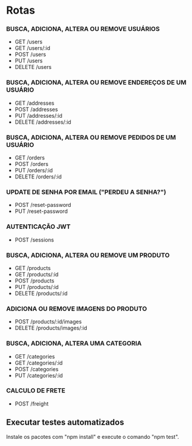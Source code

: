# Rotas


### BUSCA, ADICIONA, ALTERA OU REMOVE USUÁRIOS
- GET /users 
- GET /users/:id
- POST /users 
- PUT /users
- DELETE /users

### BUSCA, ADICIONA, ALTERA OU REMOVE ENDEREÇOS DE UM USUÁRIO
- GET /addresses 
- POST /addresses 
- PUT /addresses/:id 
- DELETE /addresses/:id 

### BUSCA, ADICIONA, ALTERA OU REMOVE PEDIDOS DE UM USUÁRIO
- GET /orders 
- POST /orders 
- PUT /orders/:id 
- DELETE /orders/:id

### UPDATE DE SENHA POR EMAIL ("PERDEU A SENHA?")
- POST /reset-password 
- PUT /reset-password 

### AUTENTICAÇÃO JWT 
- POST /sessions 

### BUSCA, ADICIONA, ALTERA OU REMOVE UM PRODUTO
- GET /products 
- GET /products/:id 
- POST /products 
- PUT /products/:id 
- DELETE /products/:id

### ADICIONA OU REMOVE IMAGENS DO PRODUTO
- POST /products/:id/images 
- DELETE /products/images/:id 

### BUSCA, ADICIONA, ALTERA UMA CATEGORIA
- GET /categories 
- GET /categories/:id 
- POST /categories 
- PUT /categories/:id 

### CALCULO DE FRETE
- POST /freight

## Executar testes automatizados

Instale os pacotes com "npm install" e execute o comando "npm test".
